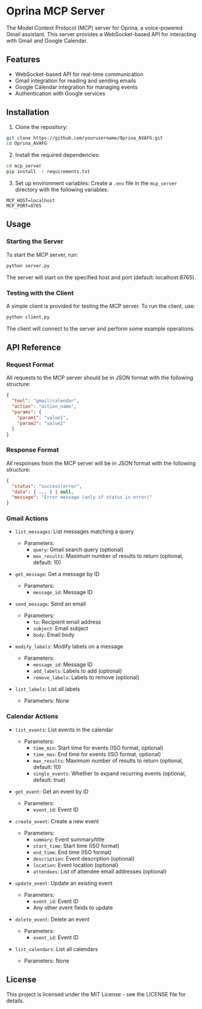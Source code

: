 # Oprina MCP Server

The Model Context Protocol (MCP) server for Oprina, a voice-powered Gmail assistant. This server provides a WebSocket-based API for interacting with Gmail and Google Calendar.

## Features

- WebSocket-based API for real-time communication
- Gmail integration for reading and sending emails
- Google Calendar integration for managing events
- Authentication with Google services

## Installation

1. Clone the repository:
```bash
git clone https://github.com/yourusername/Oprina_AVAFG.git
cd Oprina_AVAFG
```

2. Install the required dependencies:
```bash
cd mcp_server
pip install -r requirements.txt
```

3. Set up environment variables:
Create a `.env` file in the `mcp_server` directory with the following variables:
```
MCP_HOST=localhost
MCP_PORT=8765
```

## Usage

### Starting the Server

To start the MCP server, run:
```bash
python server.py
```

The server will start on the specified host and port (default: localhost:8765).

### Testing with the Client

A simple client is provided for testing the MCP server. To run the client, use:
```bash
python client.py
```

The client will connect to the server and perform some example operations.

## API Reference

### Request Format

All requests to the MCP server should be in JSON format with the following structure:
```json
{
  "tool": "gmail|calendar",
  "action": "action_name",
  "params": {
    "param1": "value1",
    "param2": "value2"
  }
}
```

### Response Format

All responses from the MCP server will be in JSON format with the following structure:
```json
{
  "status": "success|error",
  "data": { ... } | null,
  "message": "Error message (only if status is error)"
}
```

### Gmail Actions

- `list_messages`: List messages matching a query
  - Parameters:
    - `query`: Gmail search query (optional)
    - `max_results`: Maximum number of results to return (optional, default: 10)

- `get_message`: Get a message by ID
  - Parameters:
    - `message_id`: Message ID

- `send_message`: Send an email
  - Parameters:
    - `to`: Recipient email address
    - `subject`: Email subject
    - `body`: Email body

- `modify_labels`: Modify labels on a message
  - Parameters:
    - `message_id`: Message ID
    - `add_labels`: Labels to add (optional)
    - `remove_labels`: Labels to remove (optional)

- `list_labels`: List all labels
  - Parameters: None

### Calendar Actions

- `list_events`: List events in the calendar
  - Parameters:
    - `time_min`: Start time for events (ISO format, optional)
    - `time_max`: End time for events (ISO format, optional)
    - `max_results`: Maximum number of results to return (optional, default: 10)
    - `single_events`: Whether to expand recurring events (optional, default: true)

- `get_event`: Get an event by ID
  - Parameters:
    - `event_id`: Event ID

- `create_event`: Create a new event
  - Parameters:
    - `summary`: Event summary/title
    - `start_time`: Start time (ISO format)
    - `end_time`: End time (ISO format)
    - `description`: Event description (optional)
    - `location`: Event location (optional)
    - `attendees`: List of attendee email addresses (optional)

- `update_event`: Update an existing event
  - Parameters:
    - `event_id`: Event ID
    - Any other event fields to update

- `delete_event`: Delete an event
  - Parameters:
    - `event_id`: Event ID

- `list_calendars`: List all calendars
  - Parameters: None

## License

This project is licensed under the MIT License - see the LICENSE file for details. 